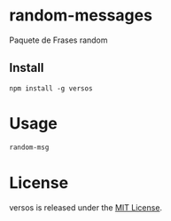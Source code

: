 
# random-messages

Paquete de Frases random

## Install

```npm
npm install -g versos
```

# Usage

```bash
random-msg
```

# License
versos is released under the [MIT License](https://opensource.org/licenses/MIT).